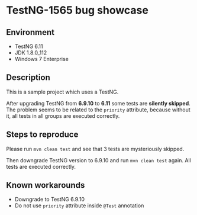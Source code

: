 # TestNG-1565 bug showcase

## Environment

* TestNG 6.11
* JDK 1.8.0_112
* Windows 7 Enterprise

## Description

This is a sample project which uses a TestNG.

After upgrading TestNG from **6.9.10** to **6.11** some tests are **silently skipped**.
The problem seems to be related to the `priority` attribute, because without it, all tests in all groups are executed correctly.

## Steps to reproduce

Please run `mvn clean test` and see that 3 tests are mysteriously skipped.

Then downgrade TestNG version to 6.9.10 and run `mvn clean test` again. All tests are executed correctly.

## Known workarounds

* Downgrade to TestNG 6.9.10
* Do not use `priority` attribute inside `@Test` annotation
